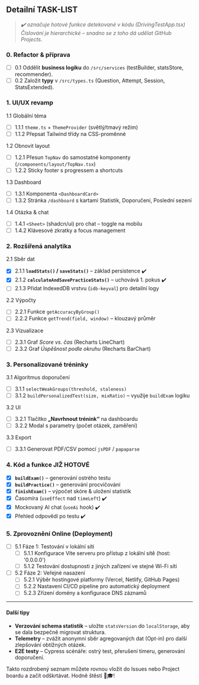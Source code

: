 ## **Detailní TASK-LIST**

>  _✔️ označuje hotové funkce detekované v kódu (_DrivingTestApp.tsx_)_  
>  _Číslování je hierarchické – snadno se z toho dá udělat GitHub Projects._

### 0. Refactor & příprava
- [ ] 0.1 Oddělit **business logiku** do `/src/services` (testBuilder, statsStore, recommender).
- [ ] 0.2 Založit **typy** v `/src/types.ts` (Question, Attempt, Session, StatsExtended).

### 1. UI/UX revamp
1.1 Globální téma  
  - [ ] 1.1.1 `theme.ts` + `ThemeProvider` (světlý/tmavý režim)  
  - [ ] 1.1.2 Přepsat Tailwind třídy na CSS-proměnné

1.2 Obnovit layout  
  - [ ] 1.2.1 Přesun `TopNav` do samostatné komponenty (`/components/layout/TopNav.tsx`)  
  - [ ] 1.2.2 Sticky footer s progressem a shortcuts

1.3 Dashboard  
  - [ ] 1.3.1 Komponenta `<DashboardCard>`  
  - [ ] 1.3.2 Stránka `/dashboard` s kartami Statistik, Doporučení, Poslední sezení

1.4 Otázka & chat  
  - [ ] 1.4.1 `<Sheet>` (shadcn/ui) pro chat – toggle na mobilu  
  - [ ] 1.4.2 Klávesové zkratky a focus management

### 2. Rozšířená analytika
2.1 Sběr dat  
  - [x] 2.1.1 **`loadStats()` / `saveStats()`** – základ persistence ✔️
  - [x] 2.1.2 **`calculateAndSavePracticeStats()`** – uchovává 1. pokus ✔️  
  - [ ] 2.1.3 Přidat IndexedDB vrstvu (`idb-keyval`) pro detailní logy

2.2 Výpočty  
  - [ ] 2.2.1 Funkce `getAccuracyByGroup()`  
  - [ ] 2.2.2 Funkce `getTrend(field, window)` – klouzavý průměr

2.3 Vizualizace  
  - [ ] 2.3.1 Graf *Score vs. čas* (Recharts LineChart)  
  - [ ] 2.3.2 Graf *Úspěšnost podle okruhu* (Recharts BarChart)

### 3. Personalizované tréninky
3.1 Algoritmus doporučení  
  - [ ] 3.1.1 `selectWeakGroups(threshold, staleness)`  
  - [ ] 3.1.2 `buildPersonalizedTest(size, mixRatio)` – využije `buildExam` logiku

3.2 UI  
  - [ ] 3.2.1 Tlačítko **„Navrhnout trénink“** na dashboardu  
  - [ ] 3.2.2 Modal s parametry (počet otázek, zaměření)

3.3 Export  
  - [ ] 3.3.1 Generovat PDF/CSV pomocí `jsPDF` / `papaparse`

### 4. Kód a funkce JIŽ HOTOVÉ
- [x] **`buildExam()`** – generování ostrého testu
- [x] **`buildPractice()`** – generování procvičování
- [x] **`finishExam()`** – výpočet skóre & uložení statistik
- [x] Časomíra (`useEffect` nad `timeLeft`) ✔️  
- [x] Mockovaný AI chat (`useAi` hook) ✔️  
- [x] Přehled odpovědí po testu ✔️  

### 5. Zprovoznění Online (Deployment)
- [ ] 5.1 Fáze 1: Testování v lokální síti
  - [ ] 5.1.1 Konfigurace Vite serveru pro přístup z lokální sítě (host: '0.0.0.0')
  - [ ] 5.1.2 Testování dostupnosti z jiných zařízení ve stejné Wi-Fi síti
- [ ] 5.2 Fáze 2: Veřejné nasazení
  - [ ] 5.2.1 Výběr hostingové platformy (Vercel, Netlify, GitHub Pages)
  - [ ] 5.2.2 Nastavení CI/CD pipeline pro automatický deployment
  - [ ] 5.2.3 Zřízení domény a konfigurace DNS záznamů

---

#### Další tipy
* **Verzování schema statistik** – uložte `statsVersion` do `localStorage`, aby se dala bezpečně migrovat struktura.  
* **Telemetry** – zvážit anonymní sběr agregovaných dat (Opt-in) pro další zlepšování obtížných otázek.  
* **E2E testy** – Cypress scénáře: ostrý test, přerušení timeru, generování doporučení.  

Takto rozdrobený seznam můžete rovnou vložit do Issues nebo Project boardu a začít odškrtávat. Hodně štěstí 🚗🎓!
